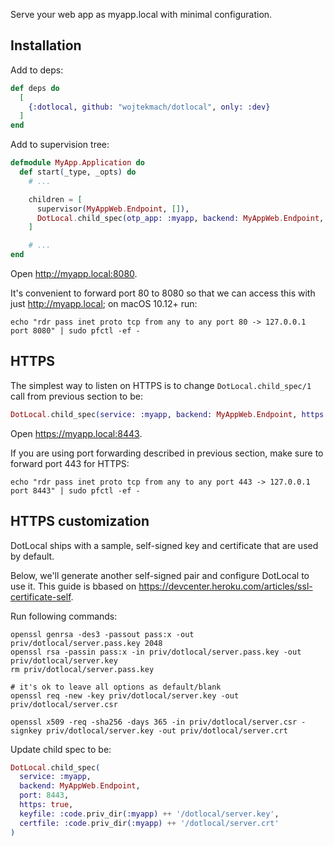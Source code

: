 

Serve your web app as myapp.local with minimal configuration.

## Installation

Add to deps:

```elixir
def deps do
  [
    {:dotlocal, github: "wojtekmach/dotlocal", only: :dev}
  ]
end
```

Add to supervision tree:

```elixir
defmodule MyApp.Application do
  def start(_type, _opts) do
    # ...

    children = [
      supervisor(MyAppWeb.Endpoint, []),
      DotLocal.child_spec(otp_app: :myapp, backend: MyAppWeb.Endpoint, port: 8080)
    ]

    # ...
end
```

Open <http://myapp.local:8080>.

It's convenient to forward port 80 to 8080 so that we can access this with just <http://myapp.local>; on macOS 10.12+ run:

```
echo "rdr pass inet proto tcp from any to any port 80 -> 127.0.0.1 port 8080" | sudo pfctl -ef -
```

## HTTPS

The simplest way to listen on HTTPS is to change `DotLocal.child_spec/1` call from previous section to be:

```elixir
DotLocal.child_spec(service: :myapp, backend: MyAppWeb.Endpoint, https: true, port: 8443)
```

Open <https://myapp.local:8443>.

If you are using port forwarding described in previous section, make sure to forward port 443 for HTTPS:

```
echo "rdr pass inet proto tcp from any to any port 443 -> 127.0.0.1 port 8443" | sudo pfctl -ef -
```

## HTTPS customization

DotLocal ships with a sample, self-signed key and certificate that are used by default.

Below, we'll generate another self-signed pair and configure DotLocal to use it.
This guide is bbased on https://devcenter.heroku.com/articles/ssl-certificate-self.

Run following commands:

```
openssl genrsa -des3 -passout pass:x -out priv/dotlocal/server.pass.key 2048
openssl rsa -passin pass:x -in priv/dotlocal/server.pass.key -out priv/dotlocal/server.key
rm priv/dotlocal/server.pass.key

# it's ok to leave all options as default/blank
openssl req -new -key priv/dotlocal/server.key -out priv/dotlocal/server.csr

openssl x509 -req -sha256 -days 365 -in priv/dotlocal/server.csr -signkey priv/dotlocal/server.key -out priv/dotlocal/server.crt
```

Update child spec to be:

```elixir
DotLocal.child_spec(
  service: :myapp,
  backend: MyAppWeb.Endpoint,
  port: 8443,
  https: true,
  keyfile: :code.priv_dir(:myapp) ++ '/dotlocal/server.key',
  certfile: :code.priv_dir(:myapp) ++ '/dotlocal/server.crt'
)
```
